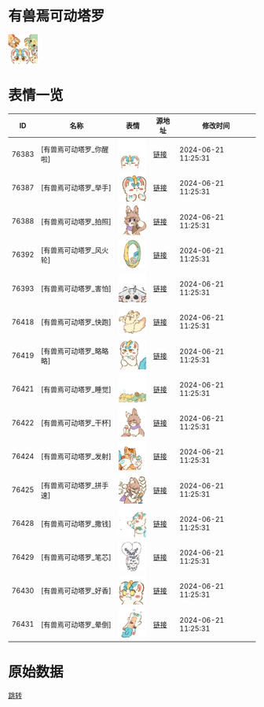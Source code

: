 # 有兽焉可动塔罗

<img src="./cover.png" height="60" alt="cover" />

# 表情一览

|ID|名称|表情|源地址|修改时间|
|----|----|----|----|----|
|76383|[有兽焉可动塔罗_你醒啦]|<img src="./pic/076383_%5B有兽焉可动塔罗_你醒啦%5D.gif" height="60" alt="你醒啦"/>|[链接](https://i0.hdslb.com/bfs/emote/18b9dccdeb9ddbfb174d05d45714afec4efc402a.gif)|2024-06-21 11:25:31|
|76387|[有兽焉可动塔罗_举手]|<img src="./pic/076387_%5B有兽焉可动塔罗_举手%5D.gif" height="60" alt="举手"/>|[链接](https://i0.hdslb.com/bfs/emote/f374080ef0426f7a071020961c180dc6f9946707.gif)|2024-06-21 11:25:31|
|76388|[有兽焉可动塔罗_拍照]|<img src="./pic/076388_%5B有兽焉可动塔罗_拍照%5D.gif" height="60" alt="拍照"/>|[链接](https://i0.hdslb.com/bfs/emote/44ad09aa12af1e7cf536068b64ea4324aa2c085d.gif)|2024-06-21 11:25:31|
|76392|[有兽焉可动塔罗_风火轮]|<img src="./pic/076392_%5B有兽焉可动塔罗_风火轮%5D.gif" height="60" alt="风火轮"/>|[链接](https://i0.hdslb.com/bfs/emote/3a4ecfb9dd51ddbc313c88ccbf6ee2433067d3f7.gif)|2024-06-21 11:25:31|
|76393|[有兽焉可动塔罗_害怕]|<img src="./pic/076393_%5B有兽焉可动塔罗_害怕%5D.gif" height="60" alt="害怕"/>|[链接](https://i0.hdslb.com/bfs/emote/e65bfa62c59f502731d5d55f96cdc92eab849ff4.gif)|2024-06-21 11:25:31|
|76418|[有兽焉可动塔罗_快跑]|<img src="./pic/076418_%5B有兽焉可动塔罗_快跑%5D.gif" height="60" alt="快跑"/>|[链接](https://i0.hdslb.com/bfs/emote/7742859063ab8ebaafb04bd048f15bb8f041c851.gif)|2024-06-21 11:25:31|
|76419|[有兽焉可动塔罗_略略略]|<img src="./pic/076419_%5B有兽焉可动塔罗_略略略%5D.gif" height="60" alt="略略略"/>|[链接](https://i0.hdslb.com/bfs/emote/29259228f19445b643592f021a56d164f00ad5fa.gif)|2024-06-21 11:25:31|
|76421|[有兽焉可动塔罗_睡觉]|<img src="./pic/076421_%5B有兽焉可动塔罗_睡觉%5D.gif" height="60" alt="睡觉"/>|[链接](https://i0.hdslb.com/bfs/emote/d6f1fa6e847a75d79ad4556bcef06b7da93b9477.gif)|2024-06-21 11:25:31|
|76422|[有兽焉可动塔罗_干杯]|<img src="./pic/076422_%5B有兽焉可动塔罗_干杯%5D.gif" height="60" alt="干杯"/>|[链接](https://i0.hdslb.com/bfs/emote/3790dbd18f9a811a274f882b730caf2d65813dfc.gif)|2024-06-21 11:25:31|
|76424|[有兽焉可动塔罗_发射]|<img src="./pic/076424_%5B有兽焉可动塔罗_发射%5D.gif" height="60" alt="发射"/>|[链接](https://i0.hdslb.com/bfs/emote/754a0a6a24b2a35313791fbdec762258cfb88d1f.gif)|2024-06-21 11:25:31|
|76425|[有兽焉可动塔罗_拼手速]|<img src="./pic/076425_%5B有兽焉可动塔罗_拼手速%5D.gif" height="60" alt="拼手速"/>|[链接](https://i0.hdslb.com/bfs/emote/7cf29b2a6f504196578e2829b7b12fa2e4266f51.gif)|2024-06-21 11:25:31|
|76428|[有兽焉可动塔罗_撒钱]|<img src="./pic/076428_%5B有兽焉可动塔罗_撒钱%5D.gif" height="60" alt="撒钱"/>|[链接](https://i0.hdslb.com/bfs/emote/fb2e55373a231b495cd24857ebf4d4fd12335bd7.gif)|2024-06-21 11:25:31|
|76429|[有兽焉可动塔罗_笔芯]|<img src="./pic/076429_%5B有兽焉可动塔罗_笔芯%5D.gif" height="60" alt="笔芯"/>|[链接](https://i0.hdslb.com/bfs/emote/493be4fbde6b730b58d9ed2f401c03fe281388a1.gif)|2024-06-21 11:25:31|
|76430|[有兽焉可动塔罗_好香]|<img src="./pic/076430_%5B有兽焉可动塔罗_好香%5D.gif" height="60" alt="好香"/>|[链接](https://i0.hdslb.com/bfs/emote/bf7c5dcaf5bbd492e2f3ca0a4a006e37f36ad5e7.gif)|2024-06-21 11:25:31|
|76431|[有兽焉可动塔罗_晕倒]|<img src="./pic/076431_%5B有兽焉可动塔罗_晕倒%5D.gif" height="60" alt="晕倒"/>|[链接](https://i0.hdslb.com/bfs/emote/0a6cf97de147fa12b1520328608d71e9deb39766.gif)|2024-06-21 11:25:31|

# 原始数据

[跳转](./raw.json)

